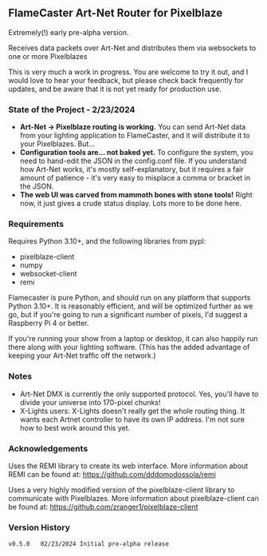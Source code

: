 ## FlameCaster Art-Net Router for Pixelblaze
Extremely(!) early pre-alpha version.  

Receives data packets over Art-Net and distributes them via websockets to one
or more Pixelblazes

This is very much a work in progress.  You are welcome to try it out, and I would love to hear your feedback,
but please check back frequently for updates, and be aware that it is not yet ready for production use. 

### State of the Project - 2/23/2024
- **Art-Net -> Pixelblaze routing is working.** You can send Art-Net data from your lighting application
to FlameCaster, and it will distribute it to your Pixelblazes.  But...
- **Configuration tools are... not baked yet.**  To configure the system, you need to hand-edit the JSON in the config.conf
file.  If you understand how Art-Net works, it's mostly self-explanatory, but it requires a fair amount of patience - it's very easy to misplace a comma or bracket in the JSON.
- **The web UI was carved from mammoth bones with stone tools!**  Right now, it just gives a crude status display. Lots more to be done here.


### Requirements
Requires Python 3.10+, and the following libraries from pypl:
- pixelblaze-client
- numpy
- websocket-client
- remi

Flamecaster is pure Python, and should run on any platform that supports Python 3.10+.  It is reasonably efficient, and 
will be optimized further as we go, but if you're going to run a significant number of pixels, I'd suggest a Raspberry
Pi 4 or better. 

If you're running your show from a laptop or desktop, it can also happily run there along with your
lighting software.  (This has the added advantage of keeping your Art-Net traffic off the network.)

### Notes
- Art-Net DMX is currently the only supported protocol.  Yes, you'll have to divide your universe into 170-pixel chunks!
- X-Lights users:  X-Lights doesn't really get the whole routing thing.  It wants each Artnet controller to
have its own IP address.   I'm not sure how to best work around this yet.

### Acknowledgements
Uses the REMI library to create its web interface.
More information about REMI can be found at: https://github.com/dddomodossola/remi

Uses a very highly modified version of the pixelblaze-client library to communicate with Pixelblazes.
More information about pixelblaze-client can be found at: https://github.com/zranger1/pixelblaze-client

### Version History
```
v0.5.0   02/23/2024 Initial pre-alpha release
```
